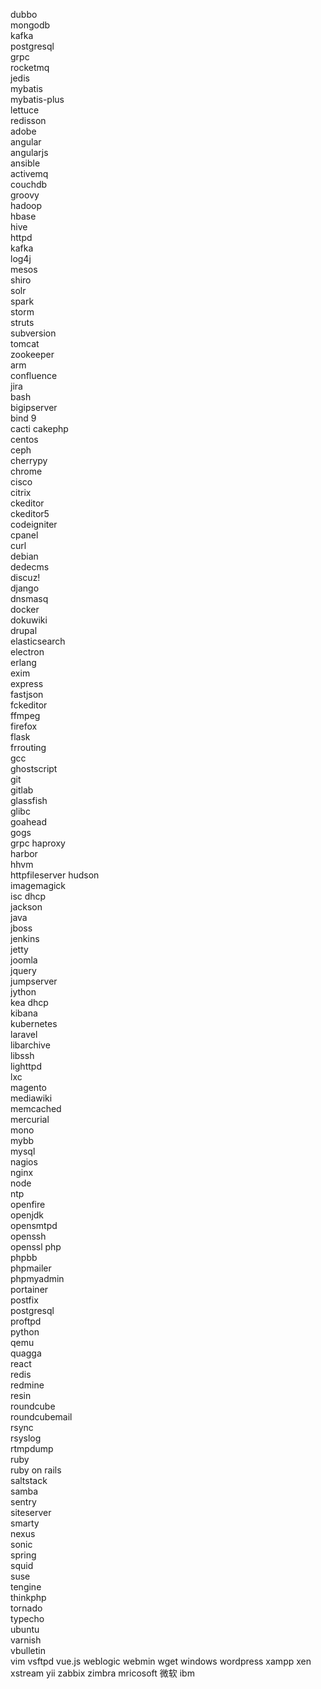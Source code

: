 dubbo                                                                                                                
mongodb                                                                                                              
kafka                                                                                                                
postgresql                                                                                                           
grpc                                                                                                                 
rocketmq                                                                                                             
jedis                                                                                                                
mybatis                                                                                                              
mybatis-plus                                                                                                         
lettuce                                                                                                              
redisson                     
adobe                        
angular                      
angularjs                    
ansible                      
activemq                     
couchdb                      
groovy                       
hadoop                       
hbase                        
hive                         
httpd                        
kafka                        
log4j                        
mesos                        
shiro                        
solr                         
spark                        
storm                        
struts                       
subversion                   
tomcat                       
zookeeper                    
arm                          
confluence                   
jira                         
bash                         
bigipserver                  
bind 9                       
cacti
cakephp                                                                                                              
centos                                                                                                               
ceph                                                                                                                 
cherrypy                                                                                                             
chrome                                                                                                               
cisco                                                                                                                
citrix                                                                                                               
ckeditor                                                                                                             
ckeditor5                                                                                                            
codeigniter                                                                                                          
cpanel                                                                                                               
curl                                                                                                                 
debian                                                                                                               
dedecms                                                                                                              
discuz!                                                                                                              
django                                                                                                               
dnsmasq                                                                                                              
docker                                                                                                               
dokuwiki                                                                                                             
drupal                                                                                                               
elasticsearch                                                                                                        
electron                                                                                                             
erlang                                                                                                               
exim                                                                                                                 
express                                                                                                              
fastjson                                                                                                             
fckeditor                                                                                                            
ffmpeg                       
firefox                      
flask                        
frrouting                    
gcc                          
ghostscript                  
git                          
gitlab                       
glassfish                    
glibc                        
goahead                      
gogs                         
grpc
haproxy                                                                                                              
harbor                                                                                                               
hhvm                         
httpfileserver
hudson                       
imagemagick                  
isc dhcp                     
jackson                      
java                         
jboss                        
jenkins                      
jetty                        
joomla                       
jquery                       
jumpserver                   
jython                       
kea dhcp                     
kibana                       
kubernetes                   
laravel                      
libarchive                   
libssh                       
lighttpd                     
lxc                          
magento                      
mediawiki                    
memcached                    
mercurial                    
mono                         
mybb                         
mysql                        
nagios                       
nginx                        
node                         
ntp                          
openfire                     
openjdk                      
opensmtpd                    
openssh                      
openssl
php                                                                                                                  
phpbb                                                                                                                
phpmailer                                                                                                            
phpmyadmin                                                                                                           
portainer                                                                                                            
postfix                                                                                                              
postgresql                                                                                                           
proftpd                                                                                                              
python                                                                                                               
qemu                                                                                                                 
quagga                                                                                                               
react                                                                                                                
redis                                                                                                                
redmine                                                                                                              
resin                                                                                                                
roundcube                                                                                                            
roundcubemail                                                                                                        
rsync                        
rsyslog                      
rtmpdump                     
ruby                         
ruby on rails                
saltstack                    
samba                        
sentry                       
siteserver                   
smarty                       
nexus                        
sonic                        
spring                       
squid                        
suse                         
tengine                      
thinkphp                     
tornado                      
typecho                      
ubuntu                       
varnish                      
vbulletin                    
vim
vsftpd
vue.js
weblogic
webmin
wget
windows
wordpress
xampp
xen
xstream
yii
zabbix
zimbra
mricosoft
微软
ibm
